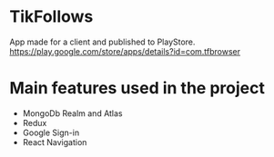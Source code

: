 # TikFollows
App made for a client and published to PlayStore.
https://play.google.com/store/apps/details?id=com.tfbrowser

# Main features used in the project 

- MongoDb Realm and Atlas
- Redux
- Google Sign-in
- React Navigation
